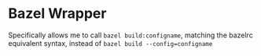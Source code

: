 Bazel Wrapper
=============

Specifically allows me to call `bazel build:configname`, matching the bazelrc equivalent syntax, instead of `bazel build --config=configname`
